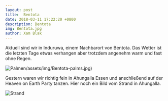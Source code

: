 ```yaml
---
layout: post
title:  Bentota
date: 2018-03-11 17:22:20 +0800
description: Bentota
img: Bentota.jpg
author: Xam Blak
---
```

Aktuell sind wir in Induruwa, einem Nachbarort von Bentota. Das Wetter ist die letzten Tage etwas verhangen aber trotzdem angenehm warm und fast ohne Regen. 

![Palmen]({{site.baseurl}})/assets/img/Bentota-palms.jpg)

Gestern waren wir richtig fein in Ahungalla Essen und anschließend auf der Heaven on Earth Party tanzen. Hier noch ein Bild vom Strand in Ahungalla.

![Strand]({{site.baseurl}}/assets/img/Bentota-ahungalla.jpg)

